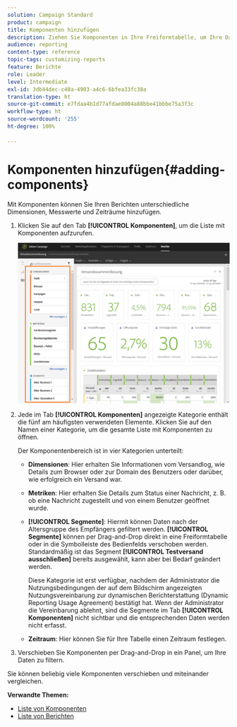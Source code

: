 ```yaml
---
solution: Campaign Standard
product: campaign
title: Komponenten hinzufügen
description: Ziehen Sie Komponenten in Ihre Freiformtabelle, um Ihre Daten zu filtern und Ihren Bericht zu erstellen.
audience: reporting
content-type: reference
topic-tags: customizing-reports
feature: Berichte
role: Leader
level: Intermediate
exl-id: 3db44dec-c48a-4903-a4c6-6bfea33fc38a
translation-type: ht
source-git-commit: e7fdaa4b1d77afdae8004a88bbe41bbbe75a3f3c
workflow-type: ht
source-wordcount: '255'
ht-degree: 100%

---
```


# Komponenten hinzufügen{#adding-components}

Mit Komponenten können Sie Ihren Berichten unterschiedliche Dimensionen, Messwerte und Zeiträume hinzufügen.

1. Klicken Sie auf den Tab **[!UICONTROL Komponenten]**, um die Liste mit Komponenten aufzurufen.

   ![](assets/dynamic_report_components.png)

1. Jede im Tab **[!UICONTROL Komponenten]** angezeigte Kategorie enthält die fünf am häufigsten verwendeten Elemente. Klicken Sie auf den Namen einer Kategorie, um die gesamte Liste mit Komponenten zu öffnen.

   Der Komponentenbereich ist in vier Kategorien unterteilt:

   * **Dimensionen**: Hier erhalten Sie Informationen vom Versandlog, wie Details zum Browser oder zur Domain des Benutzers oder darüber, wie erfolgreich ein Versand war.
   * **Metriken**: Hier erhalten Sie Details zum Status einer Nachricht, z. B. ob eine Nachricht zugestellt und von einem Benutzer geöffnet wurde.
   * **[!UICONTROL Segmente]**: Hiermit können Daten nach der Altersgruppe des Empfängers gefiltert werden. **[!UICONTROL Segmente]** können per Drag-and-Drop direkt in eine Freiformtabelle oder in die Symbolleiste des Bedienfelds verschoben werden. Standardmäßig ist das Segment **[!UICONTROL Testversand ausschließen]** bereits ausgewählt, kann aber bei Bedarf geändert werden.

      Diese Kategorie ist erst verfügbar, nachdem der Administrator die Nutzungsbedingungen der auf dem Bildschirm angezeigten Nutzungsvereinbarung zur dynamischen Berichterstattung (Dynamic Reporting Usage Agreement) bestätigt hat. Wenn der Administrator die Vereinbarung ablehnt, sind die Segmente im Tab **[!UICONTROL Komponenten]** nicht sichtbar und die entsprechenden Daten werden nicht erfasst.

   * **Zeitraum**: Hier können Sie für Ihre Tabelle einen Zeitraum festlegen.

1. Verschieben Sie Komponenten per Drag-and-Drop in ein Panel, um Ihre Daten zu filtern.

Sie können beliebig viele Komponenten verschieben und miteinander vergleichen.

**Verwandte Themen:**

* [Liste von Komponenten](../../reporting/using/list-of-components-.md)
* [Liste von Berichten](../../reporting/using/defining-the-report-period.md)

